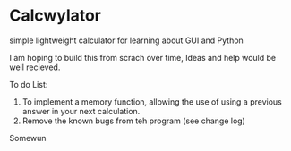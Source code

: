 # Calcwylator

 simple lightweight calculator for learning about GUI and Python

I am hoping to build this from scrach over time, Ideas and help would be well recieved.

To do List:

1) To implement a memory function, allowing the use of using a previous answer in your next calculation. 
2) Remove the known bugs from teh program (see change log)

Somewun
